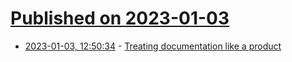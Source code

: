# [Published on 2023-01-03](index.md)

* [2023-01-03, 12:50:34](https://news.ycombinator.com/item?id=34230727) - [Treating documentation like a product](https://medusajs.com/blog/how-we-improved-our-documentation)
